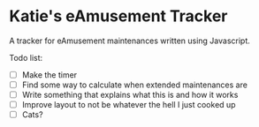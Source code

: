 # Katie's eAmusement Tracker

A tracker for eAmusement maintenances written using Javascript.

Todo list:

- [ ] Make the timer
- [ ] Find some way to calculate when extended maintenances are
- [ ] Write something that explains what this is and how it works
- [ ] Improve layout to not be whatever the hell I just cooked up
- [ ] Cats?
